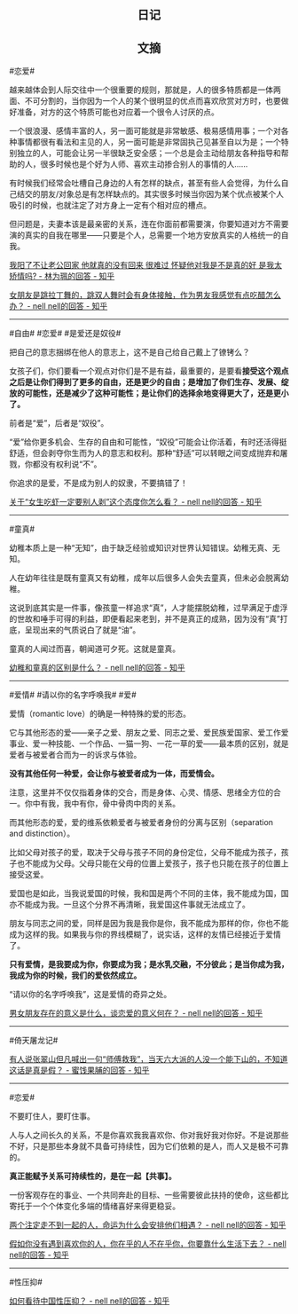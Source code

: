 ## <center>日记</center>



## <center>文摘</center>

#恋爱#

越来越体会到人际交往中一个很重要的规则，那就是，人的很多特质都是一体两面、不可分割的，当你因为一个人的某个很明显的优点而喜欢欣赏对方时，也要做好准备，对方的这个特质可能也对应着一个很令人讨厌的点。

一个很浪漫、感情丰富的人，另一面可能就是非常敏感、极易感情用事；一个对各种事情都很有看法和主见的人，另一面可能是非常固执己见甚至自以为是；一个特别独立的人，可能会让另一半很缺乏安全感；一个总是会主动给朋友各种指导和帮助的人，很多时候也是个好为人师、喜欢主动掺合别人的事情的人……

有时候我们经常会吐槽自己身边的人有怎样的缺点，甚至有些人会觉得，为什么自己结交的朋友/对象总是有怎样缺点的。其实很多时候当你因为某个优点被某个人吸引的时候，也就注定了对方身上一定有个相对应的槽点。

但问题是，夫妻本该是最亲密的关系，连在你面前都需要演，你要知道对方不需要演的真实的自我在哪里——只要是个人，总需要一个地方安放真实的人格统一的自我。

[我阳了不让老公回家 他就真的没有回来  很难过 怀疑他对我是不是真的好  是我太矫情吗? - 林为珮的回答 - 知乎](https://www.zhihu.com/question/572986095/answer/2816303958)

[女朋友是跳拉丁舞的，跳双人舞时会有身体接触，作为男友我感觉有点吃醋怎么办？ - nell nell的回答 - 知乎](https://www.zhihu.com/question/594787988/answer/3427450548)

---

#自由# #恋爱# #是爱还是奴役#

把自己的意志捆绑在他人的意志上，这不是自己给自己戴上了镣铐么？

女孩子们，你们要看一个观点对你们是不是有益，最重要的，是要看**接受这个观点之后是让你们得到了更多的自由，还是更少的自由；是增加了你们生存、发展、绽放的可能性，还是减少了这种可能性；是让你们的选择余地变得更大了，还是更小了。**

前者是“爱”，后者是“奴役”。

“爱”给你更多机会、生存的自由和可能性，“奴役”可能会让你活着，有时还活得挺舒适，但会剥夺你生而为人的意志和权利。那种“舒适”可以转眼之间变成抛弃和屠戮，你都没有权利说“不”。

你追求的是爱，不是成为别人的奴隶，不要搞错了！

[关于“女生吃虾一定要别人剥”这个态度你怎么看？ - nell nell的回答 - 知乎](https://www.zhihu.com/question/418409097/answer/3201304254)

---

#童真#

幼稚本质上是一种“无知”，由于缺乏经验或知识对世界认知错误。幼稚无真、无知。

人在幼年往往是既有童真又有幼稚，成年以后很多人会失去童真，但未必会脱离幼稚。

这说到底其实是一件事，像孩童一样追求“真”，人才能摆脱幼稚，过早满足于虚浮的世故和唾手可得的利益，即便看起来老到，并不是真正的成熟，因为没有“真”打底，呈现出来的气质说白了就是“油”。

童真的人闻过而喜，朝闻道可夕死。这就是童真。

[幼稚和童真的区别是什么？ - nell nell的回答 - 知乎](https://www.zhihu.com/question/535581708/answer/3166310164)

---

#爱情# #请以你的名字呼唤我# #爱#

爱情（romantic love）的确是一种特殊的爱的形态。

它与其他形态的爱——亲子之爱、朋友之爱、同志之爱、爱民族爱国家、爱工作爱事业、爱一种技能、一个作品、一猫一狗、一花一草的爱——最本质的区别，就是爱者与被爱者合而为一的诉求与体验。

**没有其他任何一种爱，会让你与被爱者成为一体，而爱情会。**

注意，这里并不仅仅指着身体的交合，而是身体、心灵、情感、思绪全方位的合一。你中有我，我中有你，骨中骨肉中肉的关系。

而其他形态的爱，爱的维系依赖爱者与被爱者身份的分离与区别（separation and distinction）。

比如父母对孩子的爱，取决于父母与孩子不同的身份定位，父母不能成为孩子，孩子也不能成为父母。父母只能在父母的位置上爱孩子，孩子也只能在孩子的位置上接受这爱。

爱国也是如此，当我说爱国的时候，我和国是两个不同的主体，我不能成为国，国亦不能成为我。一旦这个分界不再清晰，我爱国这件事就无法成立了。

朋友与同志之间的爱，同样是因为我是我你是你，我不能成为那样的你，你也不能成为这样的我。如果我与你的界线模糊了，说实话，这样的友情已经接近于爱情了。

**只有爱情，是我要成为你，你要成为我；是水乳交融，不分彼此；是当你成为我，我成为你的时候，我们的爱依然成立。**

“请以你的名字呼唤我”，这是爱情的奇异之处。

[男女朋友存在的意义是什么，谈恋爱的意义何在？ - nell nell的回答 - 知乎](https://www.zhihu.com/question/61467321/answer/2219718904)

---

#倚天屠龙记#

[有人说张翠山但凡喊出一句“师傅救我”，当天六大派的人没一个能下山的，不知道这话是真是假？ - 蜜饯果脯的回答 - 知乎](https://www.zhihu.com/question/640039286/answer/3410142753)

---

#恋爱#

不要盯住人，要盯住事。

人与人之间长久的关系，不是你喜欢我我喜欢你、你对我好我对你好。不是说那些不好，只是那些本身就不具备可持续性，因为它们依赖的是人，而人又是极不可靠的。

**真正能赋予关系可持续性的，是在一起【共事】。**

一份客观存在的事业、一个共同奔赴的目标、一些需要彼此扶持的使命，这些都比寄托于一个个体变化多端的情绪喜好来得更稳妥。

[两个注定走不到一起的人，命运为什么会安排他们相遇？ - nell nell的回答 - 知乎](https://www.zhihu.com/question/356770661/answer/1900773338)

[假如你没有遇到喜欢你的人，你在乎的人不在乎你，你要靠什么生活下去？ - nell nell的回答 - 知乎](https://www.zhihu.com/question/313241934/answer/619389760)

---

#性压抑#

[如何看待中国性压抑？ - nell nell的回答 - 知乎](https://www.zhihu.com/question/653644754/answer/3508240774)